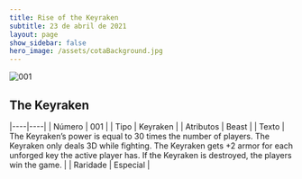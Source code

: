 ```yaml
---
title: Rise of the Keyraken
subtitle: 23 de abril de 2021
layout: page
show_sidebar: false
hero_image: /assets/cotaBackground.jpg
---
```


![001](https://cards-keyforge.s3.eu-north-1.amazonaws.com/media/en/rotk/001.png)

## The Keyraken

|----|----|
| Número | 001 |
| Tipo | Keyraken |
| Atributos | Beast |
| Texto | The Keyraken’s power is equal to 30 times the number  of players. The Keyraken only deals 3D while fighting. The Keyraken gets +2 armor for each unforged key the  active player has. If the Keyraken is destroyed, the players win  the game. |
| Raridade | Especial |
